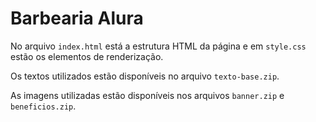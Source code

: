 # Barbearia Alura

No arquivo `index.html` está a estrutura HTML da página e em `style.css` estão os elementos de renderização.

Os textos utilizados estão disponíveis no arquivo `texto-base.zip`.

As imagens utilizadas estão disponíveis nos arquivos `banner.zip` e `beneficios.zip`.

